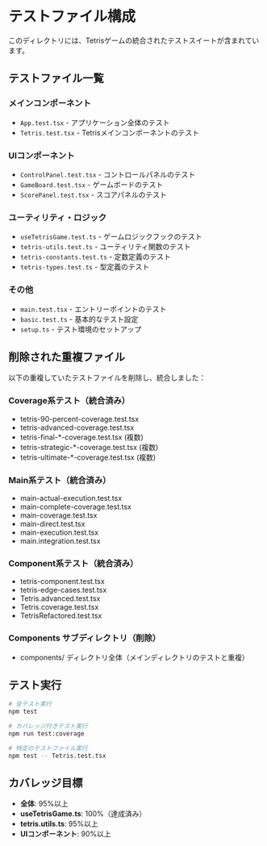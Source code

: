 # テストファイル構成

このディレクトリには、Tetrisゲームの統合されたテストスイートが含まれています。

## テストファイル一覧

### メインコンポーネント
- `App.test.tsx` - アプリケーション全体のテスト
- `Tetris.test.tsx` - Tetrisメインコンポーネントのテスト

### UIコンポーネント
- `ControlPanel.test.tsx` - コントロールパネルのテスト
- `GameBoard.test.tsx` - ゲームボードのテスト
- `ScorePanel.test.tsx` - スコアパネルのテスト

### ユーティリティ・ロジック
- `useTetrisGame.test.ts` - ゲームロジックフックのテスト
- `tetris-utils.test.ts` - ユーティリティ関数のテスト
- `tetris-constants.test.ts` - 定数定義のテスト
- `tetris-types.test.ts` - 型定義のテスト

### その他
- `main.test.tsx` - エントリーポイントのテスト
- `basic.test.ts` - 基本的なテスト設定
- `setup.ts` - テスト環境のセットアップ

## 削除された重複ファイル

以下の重複していたテストファイルを削除し、統合しました：

### Coverage系テスト（統合済み）
- tetris-90-percent-coverage.test.tsx
- tetris-advanced-coverage.test.tsx
- tetris-final-*-coverage.test.tsx (複数)
- tetris-strategic-*-coverage.test.tsx (複数)
- tetris-ultimate-*-coverage.test.tsx (複数)

### Main系テスト（統合済み）
- main-actual-execution.test.tsx
- main-complete-coverage.test.tsx
- main-coverage.test.tsx
- main-direct.test.tsx
- main-execution.test.tsx
- main.integration.test.tsx

### Component系テスト（統合済み）
- tetris-component.test.tsx
- tetris-edge-cases.test.tsx
- Tetris.advanced.test.tsx
- Tetris.coverage.test.tsx
- TetrisRefactored.test.tsx

### Components サブディレクトリ（削除）
- components/ ディレクトリ全体（メインディレクトリのテストと重複）

## テスト実行

```bash
# 全テスト実行
npm test

# カバレッジ付きテスト実行
npm run test:coverage

# 特定のテストファイル実行
npm test -- Tetris.test.tsx
```

## カバレッジ目標

- **全体**: 95%以上
- **useTetrisGame.ts**: 100%（達成済み）
- **tetris.utils.ts**: 95%以上
- **UIコンポーネント**: 90%以上
